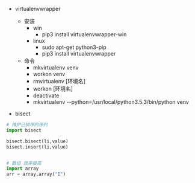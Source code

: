 + virtualenvwrapper
    + 安装
        + win
            + pip3 install virtualenvwrapper-win
        + linux
            + sudo apt-get python3-pip
            + pip3 install virtualenvwrapper
    + 命令
        + mkvirtualenv venv
        + workon venv
        + rmvirtualenv [环境名]
        + workon [环境名]
        + deactivate
        + mkvirtualenv --python=/usr/local/python3.5.3/bin/python venv

+ bisect
```python
# 维护已排序的序列
import bisect

bisect.bisect(li,value)
bisect.insort(li,value)


# 数组 效率很高
import array
arr = array.array("I")

```




